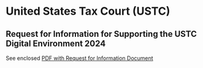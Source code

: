 # United States Tax Court (USTC)

## Request for Information for Supporting the USTC Digital Environment 2024

See enclosed [PDF with Request for Information Document](./USTC%20RFI%20Digital%20Environment%202024.pdf)
